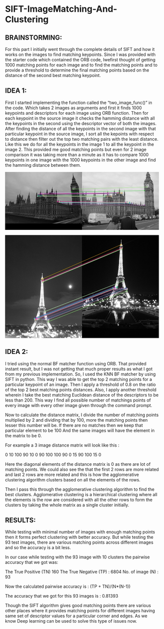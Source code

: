 # SIFT-ImageMatching-And-Clustering

## BRAINSTORMING:

For this part I initially went through the complete details of SIFT and how it works on the images to find matching keypoints. Since I was provided with the starter code which contained the ORB code, Iwefirst thought of getting 1000 matching points for each image and to find the matching points and to provide a threshold to determine the final matching points based on the distance of the second best matching keypoint.

## IDEA 1:

First I started implementing the function called the “two_image_func()” in the code. Which takes 2 images as arguments and first it finds 1000 keypoints and descriptors for each image using ORB function. Then for each keypoint in the source image it checks the hamming distance with all the keypoints in the second using the descriptor vector of both the images. After finding the distance of all the keypoints in the second image with that particular keypoint in the source image, I sort all the kepoints with respect to distance then filter out the top two matching pairs with the least distance. Like this we do for all the keypoints in the image 1 to all the keypoint in the image 2. This provided me good matching points but even for 2 image comparison it was taking more than a minute as it has to compare 1000 keypoints in one image with the 1000 keypoints in the other image and find the hamming distance between them.


![Alt Text](BigBen.jpeg)

![Alt Text](EiffelTower.jpeg)

## IDEA 2:

I tried using the normal BF matcher function using ORB. That provided instant result, but I was not getting that much proper results as what I got from my previous implementation. So, I used the KNN BF matcher by using SIFT in python. This way I was able to get the top 2 matching points for a particular keypoint of an image. Then I apply a threshold of 0.8 on the ratio of the top 2 best matching points distances. Also, I apply another threshold wherein I take the best matching Euclidean distance of the descriptors to be less than 200. This way I find all possible number of matchings points of every image with every other image given through the command prompt.

Now to calculate the distance matrix, I divide the number of matching points multiplied by 2 and dividing that by 100, more the matching points then lesser this number will be. If there are no matches then we keep that particular element to be 100 And the same images will have the element in the matrix to be 0.

For example a 3 image distance matrix will look like this :

0 10 100 90 10 0 90 100 100 90 0 15 90 100 15 0

Here the diagonal elements of the distance matrix is 0 as there are lot of matching points. We could also see the that the first 2 rows are more related and last 2 rows are more related and this is how the agglomerative clustering algorithm clusters based on all the elements of the rows.

Then I pass this through the agglomerative clustering algorithm to find the best clusters. Agglomerative clustering is a hierarchical clustering where all the elements is the row are considered with all the other rows to form the clusters by taking the whole matrix as a single cluster initially.

## RESULTS:

While testing with minimal number of images with enough matching points then it forms perfect clustering with better accuracy. But while testing the 93 test images, there are various matching points across different images and so the accuracy is a bit less.

In our case while testing with the 93 image with 10 clusters the pairwise accuracy that we got was:

The True Positive (TN) 160 The True Negative (TP) : 6804 No. of image (N) : 93

Now the calculated pairwise accuracy is : (TP + TN)/(N*(N-1))

The accuracy that we got for this 93 images is : 0.81393

Though the SIFT algorithm gives good matching points there are various other places where it provides matching points for different images having same set of descriptor values for a particular corner and edges. As we know Deep learning can be used to solve this type of issues now.
